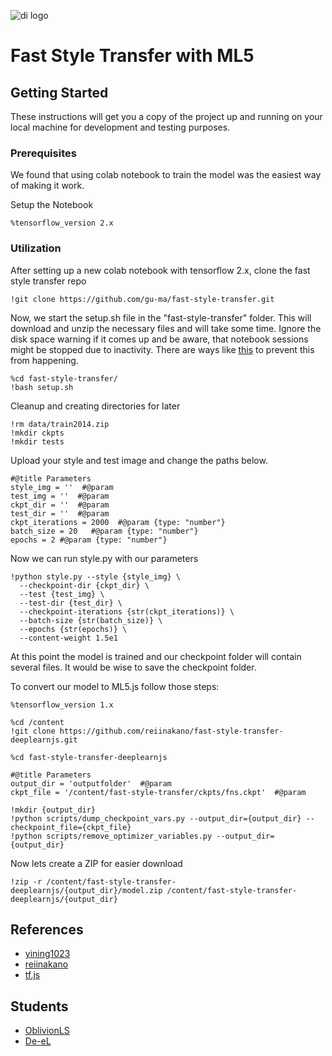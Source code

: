 ![di logo](https://raw.githubusercontent.com/digitalideation/ba_222_gencg_h1901/master/docs/assets/images/di-logo-small.jpg "di logo")

# Fast Style Transfer with ML5

## Getting Started

These instructions will get you a copy of the project up and running on your local machine for development and testing purposes. 

### Prerequisites

We found that using colab notebook to train the model was the easiest way of making it work.

Setup the Notebook
```
%tensorflow_version 2.x
```

### Utilization

After setting up a new colab notebook with tensorflow 2.x, clone the fast style transfer repo
```
!git clone https://github.com/gu-ma/fast-style-transfer.git
```

Now, we start the setup.sh file in the "fast-style-transfer" folder. This will download and unzip the necessary files and will take some time. Ignore the disk space warning if it comes up and be aware, that notebook sessions might be stopped due to inactivity. There are ways like [this](https://gist.github.com/gu-ma/4c19e179c27b6d5769e0edb1e2fee846) to prevent this from happening. 
```
%cd fast-style-transfer/
!bash setup.sh
```

Cleanup and creating directories for later
```
!rm data/train2014.zip
!mkdir ckpts
!mkdir tests
```

Upload your style and test image and change the paths below.
```
#@title Parameters
style_img = ''  #@param
test_img = ''  #@param
ckpt_dir = ''  #@param
test_dir = ''  #@param
ckpt_iterations = 2000  #@param {type: "number"}
batch_size = 20   #@param {type: "number"}
epochs = 2 #@param {type: "number"}
```

Now we can run style.py with our parameters
```
!python style.py --style {style_img} \
  --checkpoint-dir {ckpt_dir} \
  --test {test_img} \
  --test-dir {test_dir} \
  --checkpoint-iterations {str(ckpt_iterations)} \
  --batch-size {str(batch_size)} \
  --epochs {str(epochs)} \
  --content-weight 1.5e1
  ```

At this point the model is trained and our checkpoint folder will contain several files. It would be wise to save the checkpoint folder.

To convert our model to  ML5.js follow those steps:
```
%tensorflow_version 1.x
```

```
%cd /content
!git clone https://github.com/reiinakano/fast-style-transfer-deeplearnjs.git
```

```
%cd fast-style-transfer-deeplearnjs
```

```
#@title Parameters
output_dir = 'outputfolder'  #@param
ckpt_file = '/content/fast-style-transfer/ckpts/fns.ckpt'  #@param
```

```
!mkdir {output_dir}
!python scripts/dump_checkpoint_vars.py --output_dir={output_dir} --checkpoint_file={ckpt_file}
!python scripts/remove_optimizer_variables.py --output_dir={output_dir}
```

Now lets create a ZIP for easier download
```
!zip -r /content/fast-style-transfer-deeplearnjs/{output_dir}/model.zip /content/fast-style-transfer-deeplearnjs/{output_dir}
```


## References

* [yining1023](https://github.com/yining1023/fast_style_transfer_in_ML5) 
* [reiinakano](https://github.com/reiinakano/fast-style-transfer-deeplearnjs)
* [tf.js](https://magenta.tensorflow.org/blog/2018/12/20/style-transfer-js/)


## Students

* [OblivionLS](https://github.com/OblivionLS)
* [De-eL](https://github.com/De-eL)
